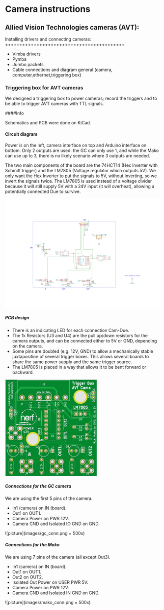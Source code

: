 Camera instructions
===================

Allied Vision Technologies cameras (AVT):
----------------------------------------

Installing drivers and connecting cameras:
++++++++++++++++++++++++++++++++++++++++++

* Vimba drivers
* Pymba
* Jumbo packets
* Cable connections and diagram 
     general (camera, computer,ethernet,triggering box)

### Triggering box for AVT cameras
We designed a triggering box to power cameras; record the triggers and to be able to trigger AVT cameras with TTL signals.

####Info

Schematics and PCB were done on KiCad.

#### Circuit diagram

Power is on the left, camera interface on top and Arduino interface on bottom.
Only 2 outputs are used: the GC can only use 1, and while the Mako can use up to 3, there is no likely scenario where 3 outputs are needed.

The two main components of the board are the 74HCT14 (Hex Inverter with Schmitt trigger) and the LM7805 (Voltage regulator which outputs 5V).
We only want the Hex Inverter to put the signals to 5V, without inverting, so we invert the signals twice.
The LM7805 is used instead of a voltage divider because it will still supply 5V with a 24V input (it will overheat), allowing a potentially connected Due to survive.

![picture](images/trigger_box_schematic.svg)

##### PCB design

* There is an indicating LED for each connection Cam-Due.
* The 1k Resistors (U3 and U4) are the pull up/down resistors for the camera outputs, and can be connected either to 5V or GND, depending on the camera.
* Some pins are doubled (e.g. 12V, GND) to allow a mechanically stable juxtaposition of several trigger boxes.
This allows several boards to share the same power supply and the same trigger source.
* The LM7805 is placed in a way that allows it to be bent forward or backward.

<img src="images/trigger_box_avt.png" style="width: 300px;"/>

##### Connections for the GC camera

We are using the first 5 pins of the camera.
* In1 (camera) on IN (board).
* Out1 on OUT1.
* Camera Power on PWR 12V.
* Camera GND and Isolated IO GND on GND.

![picture](images/gc_conn.png = 500x)
 
##### Connections for the Mako

We are using 7 pins of the camera (all except Out3).
* In1 (camera) on IN (board).
* Out1 on OUT1.
* Out2 on OUT2.
* Isolated Out Power on USER PWR 5V.
* Camera Power on PWR 12V.
* Camera GND and Isolated IN GND on GND.

![picture](images/mako_conn.png = 500x)
